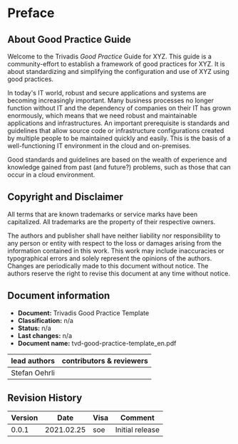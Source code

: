 # Preface

## About Good Practice Guide

Welcome to the Trivadis *Good Practice* Guide for XYZ. This guide is a
community-effort to establish a framework of good practices for XYZ. It is about
standardizing and simplifying the configuration and use of XYZ using good
practices.

In today's IT world, robust and secure applications and systems are becoming
increasingly important. Many business processes no longer function without IT
and the dependency of companies on their IT has grown enormously, which means
that we need robust and maintainable applications and infrastructures. An
important prerequisite is standards and guidelines that allow source code or
infrastructure configurations created by multiple people to be maintained
quickly and easily. This is the basis of a well-functioning IT environment in
the cloud and on-premises.

Good standards and guidelines are based on the wealth of experience and
knowledge gained from past (and future?) problems, such as those that can occur
in a cloud environment.

## Copyright and Disclaimer  

All terms that are known trademarks or service marks have been capitalized. All
trademarks are the property of their respective owners.

The authors and publisher shall have neither liability nor responsibility to any
person or entity with respect to the loss or damages arising from the
information contained in this work. This work may include inaccuracies or
typographical errors and solely represent the opinions of the authors. Changes
are periodically made to this document without notice. The authors reserve the
right to revise this document at any time without notice.

## Document information

* **Document:**          Trivadis Good Practice Template
* **Classification:**    n/a
* **Status:**            n/a
* **Last changes:**      n/a
* **Document name:**     tvd-good-practice-template_en.pdf

| lead authors  | contributors & reviewers |
|---------------|:------------------------------------------------------------:|
| Stefan Oehrli |                          |

## Revision History

| Version | Date       | Visa | Comment         |
|---------|------------|------|------------------------------------------------|
| 0.0.1   | 2021.02.25 | soe  | Initial release |
